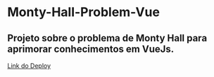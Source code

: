 # Monty-Hall-Problem-Vue

## Projeto sobre o problema de Monty Hall para aprimorar conhecimentos em VueJs.

[Link do Deploy](https://modest-neumann-d6ae28.netlify.app/)
